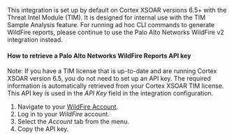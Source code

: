 This integration is set up by default on Cortex XSOAR versions 6.5+ with the Threat Intel Module (TIM). It is designed for internal use with the TIM Sample Analysis feature. For running ad hoc CLI commands to generate WildFire reports, please continue to use the Palo Alto Networks WildFire v2 integration instead.

#### How to retrieve a Palo Alto Networks WildFire Reports API key

Note: If you have a TIM license that is up-to-date and are running Cortex XSOAR version 6.5, you do not need to set up an API key.
The required information is automatically retrieved from your Cortex XSOAR TIM license. 
This API key is used in the *API Key* field in the integration configuration.

1. Navigate to your [WildFire Account](https://wildfire.paloaltonetworks.com/wildfire/account).
2. Log in to your *WildFire* account.
3. Select the *Account* tab from the menu.
4. Copy the API key.
